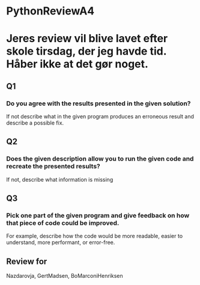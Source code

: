 # PythonReviewA4

# Jeres review vil blive lavet efter skole tirsdag, der jeg havde tid. Håber ikke at det gør noget.
## Q1
### Do you agree with the results presented in the given solution?
If not describe what in the given program produces an erroneous result and describe a possible fix.

## Q2
### Does the given description allow you to run the given code and recreate the presented results?
If not, describe what information is missing


## Q3
### Pick one part of the given program and give feedback on how that piece of code could be improved.
For example, describe how the code would be more readable, easier to understand, more performant, or error-free.

## Review for
Nazdarovja,
GertMadsen,
BoMarconiHenriksen

